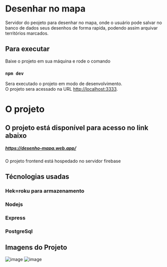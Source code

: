 # Desenhar no mapa

Servidor do peojeto para desenhar no mapa, onde o usuário pode salvar no banco de dados seus desenhos de forma rapida, podendo assim arquivar territórios marcados.

## Para executar

Baixe o projeto em sua máquina e rode o comando

### `npm dev`

Sera executado o projeto em modo de desenvolvimento.\
O projeto sera acessado na URL [http://localhost:3333](http://localhost:3333).


# O projeto

## O projeto está disponível para acesso no link abaixo
##### https://desenho-mapa.web.app/

O projeto frontend está hospedado no servidor firebase

## Técnologias usadas

### Hek=roku para armazenamento
### Nodejs
### Express
### PostgreSql


## Imagens do Projeto

![image](https://user-images.githubusercontent.com/48225849/119397239-37b5f300-bcac-11eb-9d09-9d9cde9bb208.png)
![image](https://user-images.githubusercontent.com/48225849/119397296-4e5c4a00-bcac-11eb-8e22-0ec9e90c4958.png)


